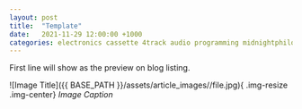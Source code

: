 ```yaml
---
layout: post
title:  "Template"
date:   2021-11-29 12:00:00 +1000
categories: electronics cassette 4track audio programming midnightphilosophy jekyll bash linux nftables security grep til ansible project_management python docker
---
```


First line will show as the preview on blog listing.

![Image Title]({{ BASE_PATH }}/assets/article_images/<postname>/file.jpg){ .img-resize .img-center}
*Image Caption*

